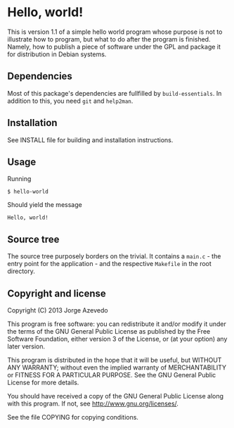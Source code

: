 # Hello, world!

This is version 1.1 of a simple hello world program whose purpose is not to
illustrate how to program, but what to do after the program is finished.
Namely, how to publish a piece of software under the GPL and package it for
distribution in Debian systems.

## Dependencies

Most of this package's dependencies are fullfilled by `build-essentials`. In
addition to this, you need `git` and `help2man`.

## Installation

See INSTALL file for building and installation instructions.

## Usage

Running

    $ hello-world

Should yield the message

    Hello, world!

## Source tree

The source tree purposely borders on the trivial. It contains a `main.c` - the
entry point for the application -  and the respective `Makefile` in the root
directory. 

## Copyright and license

Copyright (C) 2013 Jorge Azevedo

This program is free software: you can redistribute it and/or modify it under
the terms of the GNU General Public License as published by the Free Software
Foundation, either version 3 of the License, or (at your option) any later
version.

This program is distributed in the hope that it will be useful, but WITHOUT ANY
WARRANTY; without even the implied warranty of MERCHANTABILITY or FITNESS FOR A
PARTICULAR PURPOSE. See the GNU General Public License for more details.

You should have received a copy of the GNU General Public License along with
this program. If not, see http://www.gnu.org/licenses/.

See the file COPYING for copying conditions.
